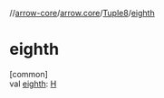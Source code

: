 //[arrow-core](../../../index.md)/[arrow.core](../index.md)/[Tuple8](index.md)/[eighth](eighth.md)

# eighth

[common]\
val [eighth](eighth.md): [H](index.md)
